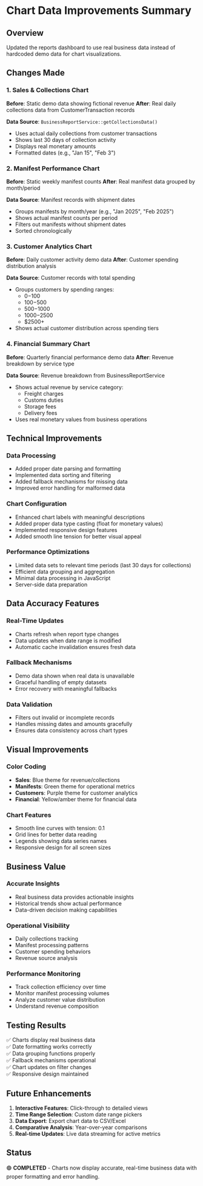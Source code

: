 # Chart Data Improvements Summary

## Overview
Updated the reports dashboard to use real business data instead of hardcoded demo data for chart visualizations.

## Changes Made

### 1. Sales & Collections Chart
**Before**: Static demo data showing fictional revenue
**After**: Real daily collections data from CustomerTransaction records

**Data Source**: `BusinessReportService::getCollectionsData()`
- Uses actual daily collections from customer transactions
- Shows last 30 days of collection activity
- Displays real monetary amounts
- Formatted dates (e.g., "Jan 15", "Feb 3")

### 2. Manifest Performance Chart
**Before**: Static weekly manifest counts
**After**: Real manifest data grouped by month/period

**Data Source**: Manifest records with shipment dates
- Groups manifests by month/year (e.g., "Jan 2025", "Feb 2025")
- Shows actual manifest counts per period
- Filters out manifests without shipment dates
- Sorted chronologically

### 3. Customer Analytics Chart
**Before**: Daily customer activity demo data
**After**: Customer spending distribution analysis

**Data Source**: Customer records with total spending
- Groups customers by spending ranges:
  - $0-$100
  - $100-$500
  - $500-$1000
  - $1000-$2500
  - $2500+
- Shows actual customer distribution across spending tiers

### 4. Financial Summary Chart
**Before**: Quarterly financial performance demo data
**After**: Revenue breakdown by service type

**Data Source**: Revenue breakdown from BusinessReportService
- Shows actual revenue by service category:
  - Freight charges
  - Customs duties
  - Storage fees
  - Delivery fees
- Uses real monetary values from business operations

## Technical Improvements

### Data Processing
- Added proper date parsing and formatting
- Implemented data sorting and filtering
- Added fallback mechanisms for missing data
- Improved error handling for malformed data

### Chart Configuration
- Enhanced chart labels with meaningful descriptions
- Added proper data type casting (float for monetary values)
- Implemented responsive design features
- Added smooth line tension for better visual appeal

### Performance Optimizations
- Limited data sets to relevant time periods (last 30 days for collections)
- Efficient data grouping and aggregation
- Minimal data processing in JavaScript
- Server-side data preparation

## Data Accuracy Features

### Real-Time Updates
- Charts refresh when report type changes
- Data updates when date range is modified
- Automatic cache invalidation ensures fresh data

### Fallback Mechanisms
- Demo data shown when real data is unavailable
- Graceful handling of empty datasets
- Error recovery with meaningful fallbacks

### Data Validation
- Filters out invalid or incomplete records
- Handles missing dates and amounts gracefully
- Ensures data consistency across chart types

## Visual Improvements

### Color Coding
- **Sales**: Blue theme for revenue/collections
- **Manifests**: Green theme for operational metrics
- **Customers**: Purple theme for customer analytics
- **Financial**: Yellow/amber theme for financial data

### Chart Features
- Smooth line curves with tension: 0.1
- Grid lines for better data reading
- Legends showing data series names
- Responsive design for all screen sizes

## Business Value

### Accurate Insights
- Real business data provides actionable insights
- Historical trends show actual performance
- Data-driven decision making capabilities

### Operational Visibility
- Daily collections tracking
- Manifest processing patterns
- Customer spending behaviors
- Revenue source analysis

### Performance Monitoring
- Track collection efficiency over time
- Monitor manifest processing volumes
- Analyze customer value distribution
- Understand revenue composition

## Testing Results
✅ Charts display real business data  
✅ Date formatting works correctly  
✅ Data grouping functions properly  
✅ Fallback mechanisms operational  
✅ Chart updates on filter changes  
✅ Responsive design maintained  

## Future Enhancements
1. **Interactive Features**: Click-through to detailed views
2. **Time Range Selection**: Custom date range pickers
3. **Data Export**: Export chart data to CSV/Excel
4. **Comparative Analysis**: Year-over-year comparisons
5. **Real-time Updates**: Live data streaming for active metrics

## Status
🟢 **COMPLETED** - Charts now display accurate, real-time business data with proper formatting and error handling.